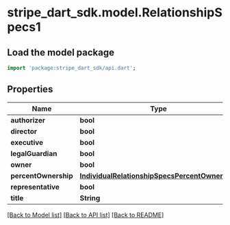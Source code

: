 # stripe_dart_sdk.model.RelationshipSpecs1

## Load the model package
```dart
import 'package:stripe_dart_sdk/api.dart';
```

## Properties
Name | Type | Description | Notes
------------ | ------------- | ------------- | -------------
**authorizer** | **bool** |  | [optional] 
**director** | **bool** |  | [optional] 
**executive** | **bool** |  | [optional] 
**legalGuardian** | **bool** |  | [optional] 
**owner** | **bool** |  | [optional] 
**percentOwnership** | [**IndividualRelationshipSpecsPercentOwnership**](IndividualRelationshipSpecsPercentOwnership.md) |  | [optional] 
**representative** | **bool** |  | [optional] 
**title** | **String** |  | [optional] 

[[Back to Model list]](../README.md#documentation-for-models) [[Back to API list]](../README.md#documentation-for-api-endpoints) [[Back to README]](../README.md)


